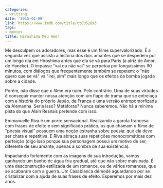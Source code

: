 ```yaml
---
categories:
- writting
date: '2015-01-09'
link: https://www.imdb.com/title/tt0052893
tags:
- movies
title: Hiroshima Meu Amor
---
```


Me desculpem os adoradores, mas esse é um filme supervalorizado. É a segunda vez que assisto a história dos dois amantes que se despedem por um longo dia em Hiroshima antes que ela se vá para Paris (a atriz de Amor, de Haneke). O impasse "vai ou não vai" se perpetua por longuíssimos 90 minutos, com diálogos que frequentemente também se repetem: o "não quero que se vá" vs "irei, sim" mais longo que os efeitos da bomba jogada sobre a cidade.

Porém, não disse que o filme era ruim. Pelo contrário. Uma de suas virtudes é conseguir manter nossa atenção com um fiapo de trama que se entrelaça com a história do próprio Japão, da França e uma versão antropomorfizada da Alemanha. Seria isso? Metáforas? Nunca saberemos. Não há a mínima pista do que Alain Resnais pretende com isso.

Emmanuelle Riva é um porre sensacional. Realizando a garota francesa com frases de efeito e sem significado prático, os que chamam o filme de "poesia visual" possuem uma noção estranha sobre poesia: que ela deve ser chata e repetitiva. E Riva abraça suas repetições monocromáticas com perfeição (digo isso porque sua personagem possui um motivo de ser, diferente de seu amante, apenas a sombra de sua existência).

Impactando fortemente com as imagens de sua introdução, vamos ganhando um banho de água fria gradual, até que não sobre mais nada. É uma desconstrução estilizada de um romance, ou de vários romances, que se acabaram com a guerra. Um Casablanca démodé aguardando por se cristalizar com a ajuda de suas frases de efeito. Esperemos por mais dez anos.